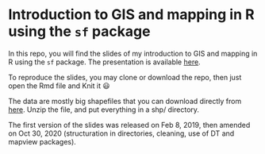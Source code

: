 # Introduction to GIS and mapping in R using the `sf` package

In this repo, you will find the slides of my introduction to GIS and mapping in R using the `sf` package. The presentation is available [here](https://oliviergimenez.github.io/introspatialR/).

To reproduce the slides, you may clone or download the repo, then just open the Rmd file and Knit it :smiley: 

The data are mostly big shapefiles that you can download directly from [here](https://mycore.core-cloud.net/index.php/s/4xknhWGhp2PqRsJ). Unzip the file, and put everything in a shp/ directory. 

The first version of the slides was released on Feb 8, 2019, then amended on Oct 30, 2020 (structuration in directories, cleaning, use of DT and mapview packages).
